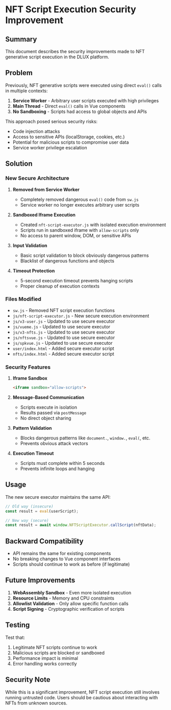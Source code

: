 # NFT Script Execution Security Improvement

## Summary

This document describes the security improvements made to NFT generative script execution in the DLUX platform.

## Problem

Previously, NFT generative scripts were executed using direct `eval()` calls in multiple contexts:

1. **Service Worker** - Arbitrary user scripts executed with high privileges
2. **Main Thread** - Direct `eval()` calls in Vue components
3. **No Sandboxing** - Scripts had access to global objects and APIs

This approach posed serious security risks:
- Code injection attacks
- Access to sensitive APIs (localStorage, cookies, etc.)
- Potential for malicious scripts to compromise user data
- Service worker privilege escalation

## Solution

### New Secure Architecture

1. **Removed from Service Worker**
   - Completely removed dangerous `eval()` code from `sw.js`
   - Service worker no longer executes arbitrary user scripts

2. **Sandboxed Iframe Execution**
   - Created `nft-script-executor.js` with isolated execution environment
   - Scripts run in sandboxed iframe with `allow-scripts` only
   - No access to parent window, DOM, or sensitive APIs

3. **Input Validation**
   - Basic script validation to block obviously dangerous patterns
   - Blacklist of dangerous functions and objects

4. **Timeout Protection**
   - 5-second execution timeout prevents hanging scripts
   - Proper cleanup of execution contexts

### Files Modified

- `sw.js` - Removed NFT script execution functions
- `js/nft-script-executor.js` - New secure execution environment
- `js/v3-user.js` - Updated to use secure executor
- `js/vueme.js` - Updated to use secure executor  
- `js/v3-nfts.js` - Updated to use secure executor
- `js/nftsvue.js` - Updated to use secure executor
- `js/spkvue.js` - Updated to use secure executor
- `user/index.html` - Added secure executor script
- `nfts/index.html` - Added secure executor script

### Security Features

1. **Iframe Sandbox**
   ```html
   <iframe sandbox="allow-scripts">
   ```

2. **Message-Based Communication**
   - Scripts execute in isolation
   - Results passed via `postMessage`
   - No direct object sharing

3. **Pattern Validation**
   - Blocks dangerous patterns like `document.`, `window.`, `eval(`, etc.
   - Prevents obvious attack vectors

4. **Execution Timeout**
   - Scripts must complete within 5 seconds
   - Prevents infinite loops and hanging

## Usage

The new secure executor maintains the same API:

```javascript
// Old way (insecure)
const result = eval(userScript);

// New way (secure)
const result = await window.NFTScriptExecutor.callScript(nftData);
```

## Backward Compatibility

- API remains the same for existing components
- No breaking changes to Vue component interfaces
- Scripts should continue to work as before (if legitimate)

## Future Improvements

1. **WebAssembly Sandbox** - Even more isolated execution
2. **Resource Limits** - Memory and CPU constraints
3. **Allowlist Validation** - Only allow specific function calls
4. **Script Signing** - Cryptographic verification of scripts

## Testing

Test that:
1. Legitimate NFT scripts continue to work
2. Malicious scripts are blocked or sandboxed
3. Performance impact is minimal
4. Error handling works correctly

## Security Note

While this is a significant improvement, NFT script execution still involves running untrusted code. Users should be cautious about interacting with NFTs from unknown sources. 